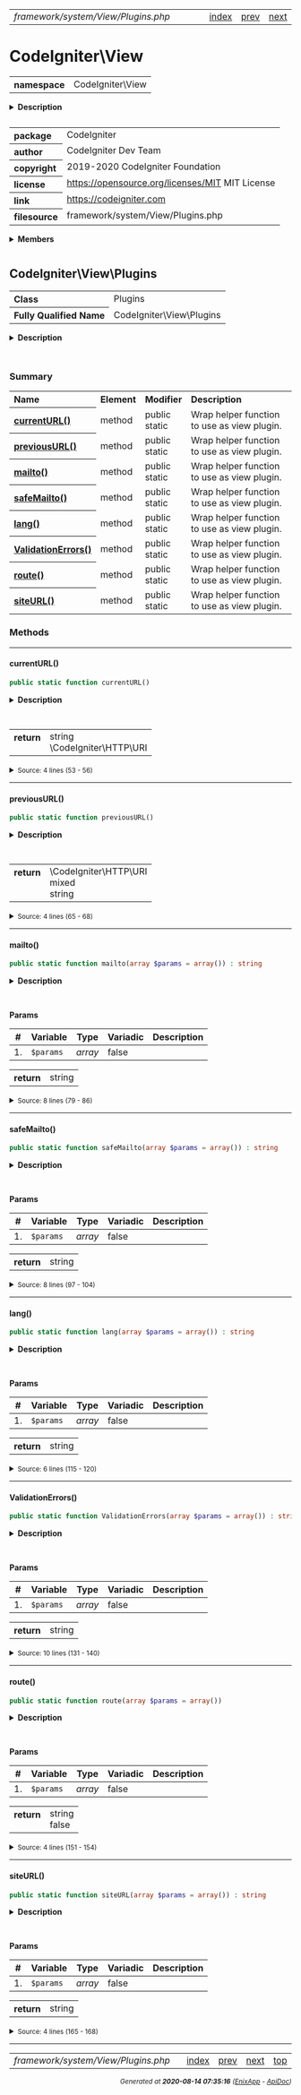 


 



<table>
<tr>
<td style="width:100%"><em>framework/system/View/Plugins.php</em></td>
<td><a href="../../../../../../api/index.md">index</a></td>
<td><a href="../../../../../../api/vendor/codeigniter4/framework/system/View/Parser.md">prev</a></td>
<td><a href="../../../../../../api/vendor/codeigniter4/framework/system/View/RendererInterface.md">next</a></td>
</tr>
</table>







# CodeIgniter\View 
<table style="text-align:left">
<tr><th>namespace</th><td>CodeIgniter\View</td></tr>
</table>

<details>
<summary style="margin-bottom:12px;"><strong>Description</strong></summary>

<table>
<tr><td>
CodeIgniter
</td></tr>
</table>

<table>
<tr><td>
An open source application development framework for PHP

This content is released under the MIT License (MIT)

Copyright (c) 2014-2019 British Columbia Institute of Technology
Copyright (c) 2019-2020 CodeIgniter Foundation

Permission is hereby granted, free of charge, to any person obtaining a copy
of this software and associated documentation files (the "Software"), to deal
in the Software without restriction, including without limitation the rights
to use, copy, modify, merge, publish, distribute, sublicense, and/or sell
copies of the Software, and to permit persons to whom the Software is
furnished to do so, subject to the following conditions:

The above copyright notice and this permission notice shall be included in
all copies or substantial portions of the Software.

THE SOFTWARE IS PROVIDED "AS IS", WITHOUT WARRANTY OF ANY KIND, EXPRESS OR
IMPLIED, INCLUDING BUT NOT LIMITED TO THE WARRANTIES OF MERCHANTABILITY,
FITNESS FOR A PARTICULAR PURPOSE AND NONINFRINGEMENT. IN NO EVENT SHALL THE
AUTHORS OR COPYRIGHT HOLDERS BE LIABLE FOR ANY CLAIM, DAMAGES OR OTHER
LIABILITY, WHETHER IN AN ACTION OF CONTRACT, TORT OR OTHERWISE, ARISING FROM,
OUT OF OR IN CONNECTION WITH THE SOFTWARE OR THE USE OR OTHER DEALINGS IN
THE SOFTWARE.
</td></tr>
</table>

</details>



<table style="text-align:left">
<tr style="vertical-align:top;">
<th>package</th>
<td>CodeIgniter
</td>
</tr>
<tr style="vertical-align:top;">
<th>author</th>
<td>CodeIgniter Dev Team
</td>
</tr>
<tr style="vertical-align:top;">
<th>copyright</th>
<td>2019-2020 CodeIgniter Foundation
</td>
</tr>
<tr style="vertical-align:top;">
<th>license</th>
<td><a href="https://opensource.org/licenses/MIT">https://opensource.org/licenses/MIT</a>	MIT License
</td>
</tr>
<tr style="vertical-align:top;">
<th>link</th>
<td><a href="https://codeigniter.com">https://codeigniter.com</a>

</td>
</tr>
<tr style="vertical-align:top;">
<th>filesource</th>
<td>framework/system/View/Plugins.php
</td>
</tr>
</table>

 

<details>
<summary style="margin-bottom:12px;"><strong>Members</strong></summary>
<table>
<tr><td><a href="../../../../../../api/vendor/codeigniter4/framework/system/View/Cell.md">CodeIgniter\View\Cell</a></td></tr>
<tr><td><a href="../../../../../../api/vendor/codeigniter4/framework/system/View/Exceptions/ViewException.md">CodeIgniter\View\Exceptions\ViewException</a></td></tr>
<tr><td><a href="../../../../../../api/vendor/codeigniter4/framework/system/View/Filters.md">CodeIgniter\View\Filters</a></td></tr>
<tr><td><a href="../../../../../../api/vendor/codeigniter4/framework/system/View/Parser.md">CodeIgniter\View\Parser</a></td></tr>
<tr><td><a href="../../../../../../api/vendor/codeigniter4/framework/system/View/Plugins.md">CodeIgniter\View\Plugins</a></td></tr>
<tr><td><a href="../../../../../../api/vendor/codeigniter4/framework/system/View/RendererInterface.md">CodeIgniter\View\RendererInterface</a></td></tr>
<tr><td><a href="../../../../../../api/vendor/codeigniter4/framework/system/View/Table.md">CodeIgniter\View\Table</a></td></tr>
<tr><td><a href="../../../../../../api/vendor/codeigniter4/framework/system/View/View.md">CodeIgniter\View\View</a></td></tr>
</table>
</details>



 

 
## CodeIgniter\View\Plugins

<table style="text-align:left">
<tr><th>Class</th><td>Plugins</td></tr>
<tr><th>Fully Qualified Name</th><td>CodeIgniter\View\Plugins</td></tr>
</table>


<details>
<summary style="margin-bottom:12px;"><strong>Description</strong></summary>

<table>
<tr><td>
View plugins
</td></tr>
</table>


</details>



<table style="text-align:left">
</table>



### Summary


<table style="text-align:left;">
<tr>
<th>Name</th>
<th>Element</th>
<th>Modifier</th>
<th>Description</th>
</tr>


<tr>
<th><a href="#currentURL"><strong>currentURL</strong>()</a></th>
<td>method</td>
<td>
public<br>static

</td>
<td>Wrap helper function to use as view plugin.</td>
</tr>
<tr>
<th><a href="#previousURL"><strong>previousURL</strong>()</a></th>
<td>method</td>
<td>
public<br>static

</td>
<td>Wrap helper function to use as view plugin.</td>
</tr>
<tr>
<th><a href="#mailto"><strong>mailto</strong>()</a></th>
<td>method</td>
<td>
public<br>static

</td>
<td>Wrap helper function to use as view plugin.</td>
</tr>
<tr>
<th><a href="#safeMailto"><strong>safeMailto</strong>()</a></th>
<td>method</td>
<td>
public<br>static

</td>
<td>Wrap helper function to use as view plugin.</td>
</tr>
<tr>
<th><a href="#lang"><strong>lang</strong>()</a></th>
<td>method</td>
<td>
public<br>static

</td>
<td>Wrap helper function to use as view plugin.</td>
</tr>
<tr>
<th><a href="#ValidationErrors"><strong>ValidationErrors</strong>()</a></th>
<td>method</td>
<td>
public<br>static

</td>
<td>Wrap helper function to use as view plugin.</td>
</tr>
<tr>
<th><a href="#route"><strong>route</strong>()</a></th>
<td>method</td>
<td>
public<br>static

</td>
<td>Wrap helper function to use as view plugin.</td>
</tr>
<tr>
<th><a href="#siteURL"><strong>siteURL</strong>()</a></th>
<td>method</td>
<td>
public<br>static

</td>
<td>Wrap helper function to use as view plugin.</td>
</tr>

</table>






### Methods


<hr>

#### currentURL()

```php
public static function currentURL()
```

<details>
<summary style="margin-bottom:12px;"><strong>Description</strong></summary>

<table>
<tr><td>
Wrap helper function to use as view plugin.
</td></tr>
</table>


</details>



<table style="text-align:left">
</table>





<table>
<tr>
<th style="vertical-align:top;">return</th>
<td>string<br>\CodeIgniter\HTTP\URI
</td>
</tr>
</table>





<details>
<summary><small>Source: 4 lines (53 - 56)</small></summary>

```php
public static function currentURL()
{
	return current_url();
}
```

</details>


<hr>

#### previousURL()

```php
public static function previousURL()
```

<details>
<summary style="margin-bottom:12px;"><strong>Description</strong></summary>

<table>
<tr><td>
Wrap helper function to use as view plugin.
</td></tr>
</table>


</details>



<table style="text-align:left">
</table>





<table>
<tr>
<th style="vertical-align:top;">return</th>
<td>\CodeIgniter\HTTP\URI<br>mixed<br>string
</td>
</tr>
</table>





<details>
<summary><small>Source: 4 lines (65 - 68)</small></summary>

```php
public static function previousURL()
{
	return previous_url();
}
```

</details>


<hr>

#### mailto()

```php
public static function mailto(array $params = array()) : string
```

<details>
<summary style="margin-bottom:12px;"><strong>Description</strong></summary>

<table>
<tr><td>
Wrap helper function to use as view plugin.
</td></tr>
</table>


</details>



<table style="text-align:left">
</table>


**Params**

<table>
<thead>
<tr>
<th>#</th>
<th>Variable</th>
<th>Type</th>
<th>Variadic</th>
<th>Description</th>
</tr>
</thead>
<tbody>

<tr>
<td>1.</td>
<td><code>$params</code></td>
<td><em>array
</em></td>
<td>false</td>
<td></td>
</tr>


</tbody>
</table>



<table>
<tr>
<th style="vertical-align:top;">return</th>
<td>string
</td>
</tr>
</table>





<details>
<summary><small>Source: 8 lines (79 - 86)</small></summary>

```php
public static function mailto(array $params = []): string
{
	$email = $params['email'] ?? '';
	$title = $params['title'] ?? '';
	$attrs = $params['attributes'] ?? '';

	return mailto($email, $title, $attrs);
}
```

</details>


<hr>

#### safeMailto()

```php
public static function safeMailto(array $params = array()) : string
```

<details>
<summary style="margin-bottom:12px;"><strong>Description</strong></summary>

<table>
<tr><td>
Wrap helper function to use as view plugin.
</td></tr>
</table>


</details>



<table style="text-align:left">
</table>


**Params**

<table>
<thead>
<tr>
<th>#</th>
<th>Variable</th>
<th>Type</th>
<th>Variadic</th>
<th>Description</th>
</tr>
</thead>
<tbody>

<tr>
<td>1.</td>
<td><code>$params</code></td>
<td><em>array
</em></td>
<td>false</td>
<td></td>
</tr>


</tbody>
</table>



<table>
<tr>
<th style="vertical-align:top;">return</th>
<td>string
</td>
</tr>
</table>





<details>
<summary><small>Source: 8 lines (97 - 104)</small></summary>

```php
public static function safeMailto(array $params = []): string
{
	$email = $params['email'] ?? '';
	$title = $params['title'] ?? '';
	$attrs = $params['attributes'] ?? '';

	return safe_mailto($email, $title, $attrs);
}
```

</details>


<hr>

#### lang()

```php
public static function lang(array $params = array()) : string
```

<details>
<summary style="margin-bottom:12px;"><strong>Description</strong></summary>

<table>
<tr><td>
Wrap helper function to use as view plugin.
</td></tr>
</table>


</details>



<table style="text-align:left">
</table>


**Params**

<table>
<thead>
<tr>
<th>#</th>
<th>Variable</th>
<th>Type</th>
<th>Variadic</th>
<th>Description</th>
</tr>
</thead>
<tbody>

<tr>
<td>1.</td>
<td><code>$params</code></td>
<td><em>array
</em></td>
<td>false</td>
<td></td>
</tr>


</tbody>
</table>



<table>
<tr>
<th style="vertical-align:top;">return</th>
<td>string
</td>
</tr>
</table>





<details>
<summary><small>Source: 6 lines (115 - 120)</small></summary>

```php
public static function lang(array $params = []): string
{
	$line = array_shift($params);

	return lang($line, $params);
}
```

</details>


<hr>

#### ValidationErrors()

```php
public static function ValidationErrors(array $params = array()) : string
```

<details>
<summary style="margin-bottom:12px;"><strong>Description</strong></summary>

<table>
<tr><td>
Wrap helper function to use as view plugin.
</td></tr>
</table>


</details>



<table style="text-align:left">
</table>


**Params**

<table>
<thead>
<tr>
<th>#</th>
<th>Variable</th>
<th>Type</th>
<th>Variadic</th>
<th>Description</th>
</tr>
</thead>
<tbody>

<tr>
<td>1.</td>
<td><code>$params</code></td>
<td><em>array
</em></td>
<td>false</td>
<td></td>
</tr>


</tbody>
</table>



<table>
<tr>
<th style="vertical-align:top;">return</th>
<td>string
</td>
</tr>
</table>





<details>
<summary><small>Source: 10 lines (131 - 140)</small></summary>

```php
public static function ValidationErrors(array $params = []): string
{
	$validator = \Config\Services::validation();
	if (empty($params))
	{
		return $validator->listErrors();
	}

	return $validator->showError($params['field']);
}
```

</details>


<hr>

#### route()

```php
public static function route(array $params = array())
```

<details>
<summary style="margin-bottom:12px;"><strong>Description</strong></summary>

<table>
<tr><td>
Wrap helper function to use as view plugin.
</td></tr>
</table>


</details>



<table style="text-align:left">
</table>


**Params**

<table>
<thead>
<tr>
<th>#</th>
<th>Variable</th>
<th>Type</th>
<th>Variadic</th>
<th>Description</th>
</tr>
</thead>
<tbody>

<tr>
<td>1.</td>
<td><code>$params</code></td>
<td><em>array
</em></td>
<td>false</td>
<td></td>
</tr>


</tbody>
</table>



<table>
<tr>
<th style="vertical-align:top;">return</th>
<td>string<br>false
</td>
</tr>
</table>





<details>
<summary><small>Source: 4 lines (151 - 154)</small></summary>

```php
public static function route(array $params = [])
{
	return route_to(...$params);
}
```

</details>


<hr>

#### siteURL()

```php
public static function siteURL(array $params = array()) : string
```

<details>
<summary style="margin-bottom:12px;"><strong>Description</strong></summary>

<table>
<tr><td>
Wrap helper function to use as view plugin.
</td></tr>
</table>


</details>



<table style="text-align:left">
</table>


**Params**

<table>
<thead>
<tr>
<th>#</th>
<th>Variable</th>
<th>Type</th>
<th>Variadic</th>
<th>Description</th>
</tr>
</thead>
<tbody>

<tr>
<td>1.</td>
<td><code>$params</code></td>
<td><em>array
</em></td>
<td>false</td>
<td></td>
</tr>


</tbody>
</table>



<table>
<tr>
<th style="vertical-align:top;">return</th>
<td>string
</td>
</tr>
</table>





<details>
<summary><small>Source: 4 lines (165 - 168)</small></summary>

```php
public static function siteURL(array $params = []): string
{
	return site_url(...$params);
}
```

</details>





 


 
  




<hr>

<table>
<tr>
<td style="width:100%"><em>framework/system/View/Plugins.php</em></td>
<td><a href="../../../../../../api/index.md">index</a></td>
<td><a href="../../../../../../api/vendor/codeigniter4/framework/system/View/Parser.md">prev</a></td>
<td><a href="../../../../../../api/vendor/codeigniter4/framework/system/View/RendererInterface.md">next</a></td>
<td><a href="#">top</a></td></tr>
</table>




<div style="text-align:right;">

<small>_Generated at **2020-08-14 07:35:16**_ *([EnixApp](https://github.com/enix-app) - [ApiDoc](https://github.com/enix-app/apidoc))*</small>
</div>